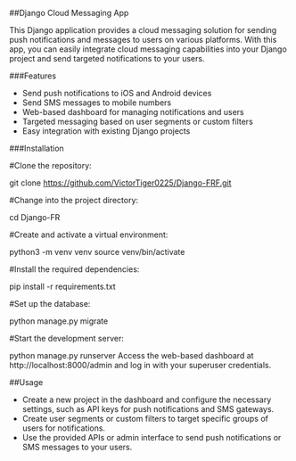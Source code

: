 ##Django Cloud Messaging App

This Django application provides a cloud messaging solution for sending push notifications and messages to users on various platforms. With this app, you can easily integrate cloud messaging capabilities into your Django project and send targeted notifications to your users.

###Features

- Send push notifications to iOS and Android devices
- Send SMS messages to mobile numbers
- Web-based dashboard for managing notifications and users
- Targeted messaging based on user segments or custom filters
- Easy integration with existing Django projects

###Installation

#Clone the repository:

git clone https://github.com/VictorTiger0225/Django-FRF.git

#Change into the project directory:

cd Django-FR

#Create and activate a virtual environment:

python3 -m venv venv
source venv/bin/activate

#Install the required dependencies:

pip install -r requirements.txt

#Set up the database:

python manage.py migrate

#Start the development server:

python manage.py runserver
Access the web-based dashboard at http://localhost:8000/admin and log in with your superuser credentials.

##Usage

- Create a new project in the dashboard and configure the necessary settings, such as API keys for push notifications and SMS gateways.
- Create user segments or custom filters to target specific groups of users for notifications.
- Use the provided APIs or admin interface to send push notifications or SMS messages to your users.